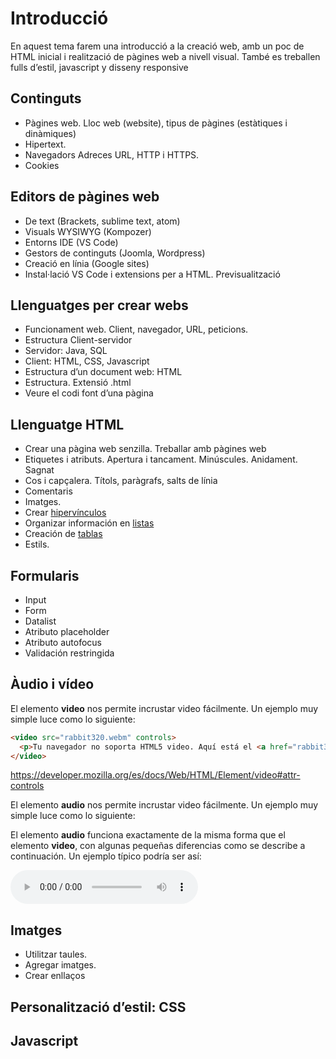 # Introducció

En aquest tema farem una introducció a la creació web, amb un poc de HTML inicial i realització de pàgines web a nivell visual. També es treballen  fulls d’estil, javascript y disseny responsive

## Continguts

- Pàgines web. Lloc web (website), tipus de pàgines (estàtiques i dinàmiques)
- Hipertext.
- Navegadors  Adreces URL, HTTP i HTTPS.
- Cookies

## Editors de pàgines web

- De text (Brackets, sublime text, atom)
- Visuals WYSIWYG (Kompozer)
- Entorns IDE (VS Code)
- Gestors de continguts (Joomla, Wordpress)
- Creació en línia (Google sites)
- Instal·lació VS Code i extensions per a HTML. Previsualització

## Llenguatges per crear webs

- Funcionament web. Client, navegador, URL, peticions.
- Estructura Client-servidor
- Servidor: Java, SQL
- Client: HTML, CSS, Javascript
- Estructura d’un document web: HTML
- Estructura. Extensió .html
- Veure el codi font d’una pàgina

## Llenguatge HTML

- Crear una pàgina web senzilla. Treballar amb pàgines web
- Etiquetes i atributs. Apertura i tancament. Minúscules. Anidament. Sagnat
- Cos i capçalera. Títols, paràgrafs, salts de línia
- Comentaris
- Imatges.
- Crear [hipervínculos](html/7._Enlaces.md)
- Organizar información en [listas](html/6._Listas.md)
- Creación de [tablas](html/9._Tablas.md)
- Estils.

## Formularis

- Input
- Form
- Datalist
- Atributo placeholder
- Atributo autofocus
- Validación restringida

## Àudio i vídeo

El elemento **video** nos permite incrustar video fácilmente. Un ejemplo muy simple luce como lo siguiente:

```html
<video src="rabbit320.webm" controls>
  <p>Tu navegador no soporta HTML5 video. Aquí está el <a href="rabbit320.webm">enlace del video</a>.</p>
</video>
```

https://developer.mozilla.org/es/docs/Web/HTML/Element/video#attr-controls

El elemento **audio** nos permite incrustar video fácilmente. Un ejemplo muy simple luce como lo siguiente:


El elemento **audio** funciona exactamente de la misma forma que el elemento **video**, con algunas pequeñas diferencias como se describe a continuación. Un ejemplo típico podría ser así:

<audio controls>
  <source src="viper.mp3" type="audio/mp3">
  <source src="viper.ogg" type="audio/ogg">
  <p>Your browser doesn't support HTML5 audio. Here is a <a href="viper.mp3">link to the audio</a> instead.</p>
</audio>

## Imatges
- Utilitzar taules.
- Agregar imatges.
- Crear enllaços

## Personalització d’estil: CSS

## Javascript

